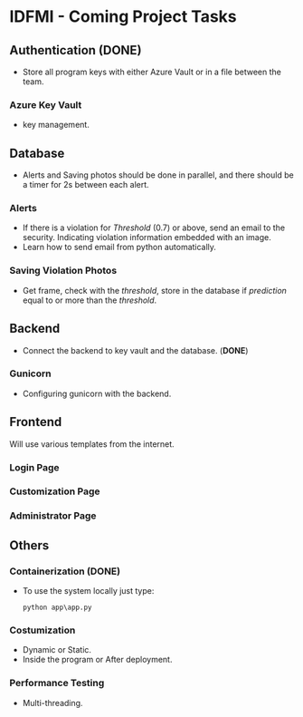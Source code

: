 # IDFMI - Coming Project Tasks

## Authentication (**DONE**)
- Store all program keys with either Azure Vault or in a file between the team.
### Azure Key Vault
- key management.

## Database
- Alerts and Saving photos should be done in parallel, and there should be a timer for 2s between each alert.
### Alerts
- If there is a violation for *Threshold* (0.7) or above, send an email to the security. Indicating violation information embedded with an image.
- Learn how to send email from python automatically.
### Saving Violation Photos
- Get frame, check with the *threshold*, store in the database if *prediction* equal to or more than the *threshold*.

## Backend
- Connect the backend to key vault and the database. (**DONE**)
### Gunicorn
- Configuring gunicorn with the backend.

## Frontend 
Will use various templates from the internet.
### Login Page
### Customization Page
### Administrator Page

## Others
### Containerization (**DONE**)
- To use the system locally just type:

    `python app\app.py`
### Costumization
- Dynamic or Static.
- Inside the program or After deployment.
### Performance Testing
- Multi-threading.